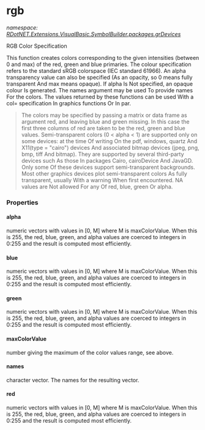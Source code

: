 ﻿# rgb
_namespace: [RDotNET.Extensions.VisualBasic.SymbolBuilder.packages.grDevices](./index.md)_

RGB Color Specification
 
 This function creates colors corresponding to the given intensities (between 0 and max) of the red, green and blue primaries. The colour specification refers to the standard sRGB colorspace (IEC standard 61966).
 An alpha transparency value can also be specified (As an opacity, so 0 means fully transparent And max means opaque). If alpha Is Not specified, an opaque colour Is generated.
 The names argument may be used To provide names For the colors.
 The values returned by these functions can be used With a col= specification In graphics functions Or In par.

> 
>  The colors may be specified by passing a matrix or data frame as argument red, and leaving blue and green missing. In this case the first three columns of red are taken to be the red, green and blue values.
>  Semi-transparent colors (0 < alpha < 1) are supported only on some devices: at the time Of writing On the pdf, windows, quartz And X11(type = "cairo") devices And associated bitmap devices (jpeg, png, bmp, tiff And bitmap). They are supported by several third-party devices such As those In packages Cairo, cairoDevice And JavaGD. Only some Of these devices support semi-transparent backgrounds.
>  Most other graphics devices plot semi-transparent colors As fully transparent, usually With a warning When first encountered.
>  NA values are Not allowed For any Of red, blue, green Or alpha.
>  



### Properties

#### alpha
numeric vectors with values in [0, M] where M is maxColorValue. When this is 255, the red, blue, green, and alpha values are coerced to integers in 0:255 and the result is computed most efficiently.
#### blue
numeric vectors with values in [0, M] where M is maxColorValue. When this is 255, the red, blue, green, and alpha values are coerced to integers in 0:255 and the result is computed most efficiently.
#### green
numeric vectors with values in [0, M] where M is maxColorValue. When this is 255, the red, blue, green, and alpha values are coerced to integers in 0:255 and the result is computed most efficiently.
#### maxColorValue
number giving the maximum of the color values range, see above.
#### names
character vector. The names for the resulting vector.
#### red
numeric vectors with values in [0, M] where M is maxColorValue. When this is 255, the red, blue, green, and alpha values are coerced to integers in 0:255 and the result is computed most efficiently.
